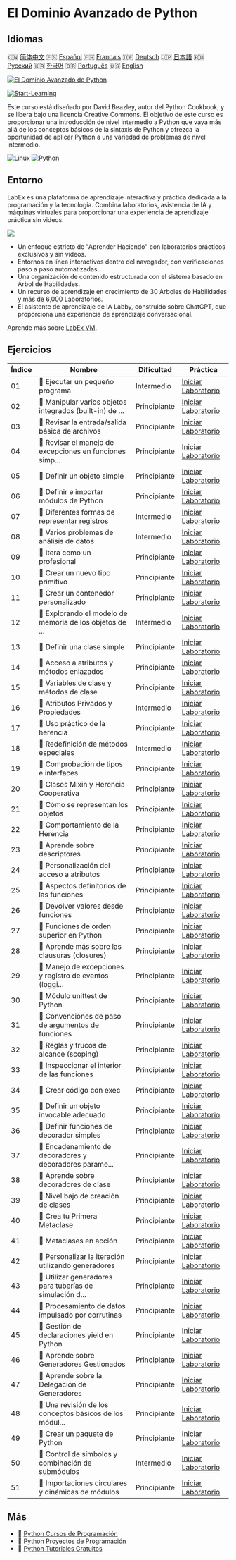 # El Dominio Avanzado de Python

## Idiomas

🇨🇳 [简体中文](README_zh.md) 🇪🇸 [Español](README_es.md) 🇫🇷 [Français](README_fr.md) 🇩🇪 [Deutsch](README_de.md) 🇯🇵 [日本語](README_ja.md) 🇷🇺 [Русский](README_ru.md) 🇰🇷 [한국어](README_ko.md) 🇧🇷 [Português](README_pt.md) 🇺🇸 [English](README.md) 

[![El Dominio Avanzado de Python](https://cover-creator.labex.io/the-advanced-python-mastery.png?lang=es)](https://labex.io/es/courses/the-advanced-python-mastery)

[![Start-Learning](https://img.shields.io/badge/Start-Learning-whitesmoke?style=for-the-badge)](https://labex.io/es/courses/the-advanced-python-mastery)

Este curso está diseñado por David Beazley, autor del Python Cookbook, y se libera bajo una licencia Creative Commons. El objetivo de este curso es proporcionar una introducción de nivel intermedio a Python que vaya más allá de los conceptos básicos de la sintaxis de Python y ofrezca la oportunidad de aplicar Python a una variedad de problemas de nivel intermedio.

![Linux](https://img.shields.io/badge/Linux-whitesmoke?style=for-the-badge&logo=linux)
![Python](https://img.shields.io/badge/Python-whitesmoke?style=for-the-badge&logo=python)


## Entorno

LabEx es una plataforma de aprendizaje interactiva y práctica dedicada a la programación y la tecnología. Combina laboratorios, asistencia de IA y máquinas virtuales para proporcionar una experiencia de aprendizaje práctica sin videos.

![](https://tutorial-screenshot.getvm.io/images/vm-1725247253.png)

- Un enfoque estricto de "Aprender Haciendo" con laboratorios prácticos exclusivos y sin videos.
- Entornos en línea interactivos dentro del navegador, con verificaciones paso a paso automatizadas.
- Una organización de contenido estructurada con el sistema basado en Árbol de Habilidades.
- Un recurso de aprendizaje en crecimiento de 30 Árboles de Habilidades y más de 6,000 Laboratorios.
- El asistente de aprendizaje de IA Labby, construido sobre ChatGPT, que proporciona una experiencia de aprendizaje conversacional.

Aprende más sobre [LabEx VM](https://support.labex.io/using-labex/virtual-machine).

## Ejercicios

|   Índice | Nombre                                                   | Dificultad   | Práctica                                                                                                                                          |
|----------|----------------------------------------------------------|--------------|---------------------------------------------------------------------------------------------------------------------------------------------------|
|       01 | 📖 Ejecutar un pequeño programa                          | Intermedio   | <a target='_blank' href='https://labex.io/es/tutorials/python-run-a-small-program-132390'>Iniciar Laboratorio</a>                                 |
|       02 | 📖 Manipular varios objetos integrados (built-in) de ... | Principiante | <a target='_blank' href='https://labex.io/es/tutorials/python-manipulate-various-built-in-python-objects-132391'>Iniciar Laboratorio</a>          |
|       03 | 📖 Revisar la entrada/salida básica de archivos          | Principiante | <a target='_blank' href='https://labex.io/es/tutorials/python-review-basic-file-i-o-132392'>Iniciar Laboratorio</a>                               |
|       04 | 📖 Revisar el manejo de excepciones en funciones simp... | Principiante | <a target='_blank' href='https://labex.io/es/tutorials/python-review-simple-functions-exception-handling-132393'>Iniciar Laboratorio</a>          |
|       05 | 📖 Definir un objeto simple                              | Principiante | <a target='_blank' href='https://labex.io/es/tutorials/python-define-a-simple-object-132394'>Iniciar Laboratorio</a>                              |
|       06 | 📖 Definir e importar módulos de Python                  | Principiante | <a target='_blank' href='https://labex.io/es/tutorials/python-defining-and-importing-python-modules-132395'>Iniciar Laboratorio</a>               |
|       07 | 📖 Diferentes formas de representar registros            | Intermedio   | <a target='_blank' href='https://labex.io/es/tutorials/python-different-ways-of-representing-records-132428'>Iniciar Laboratorio</a>              |
|       08 | 📖 Varios problemas de análisis de datos                 | Intermedio   | <a target='_blank' href='https://labex.io/es/tutorials/python-various-data-analysis-problems-132438'>Iniciar Laboratorio</a>                      |
|       09 | 📖 Itera como un profesional                             | Principiante | <a target='_blank' href='https://labex.io/es/tutorials/python-iterate-like-a-pro-132442'>Iniciar Laboratorio</a>                                  |
|       10 | 📖 Crear un nuevo tipo primitivo                         | Principiante | <a target='_blank' href='https://labex.io/es/tutorials/python-make-a-new-primitive-type-132443'>Iniciar Laboratorio</a>                           |
|       11 | 📖 Crear un contenedor personalizado                     | Principiante | <a target='_blank' href='https://labex.io/es/tutorials/python-make-a-custom-container-132444'>Iniciar Laboratorio</a>                             |
|       12 | 📖 Explorando el modelo de memoria de los objetos de ... | Intermedio   | <a target='_blank' href='https://labex.io/es/tutorials/python-exploring-python-s-first-class-objects-memory-model-132489'>Iniciar Laboratorio</a> |
|       13 | 📖 Definir una clase simple                              | Principiante | <a target='_blank' href='https://labex.io/es/tutorials/python-define-a-simple-class-132490'>Iniciar Laboratorio</a>                               |
|       14 | 📖 Acceso a atributos y métodos enlazados                | Principiante | <a target='_blank' href='https://labex.io/es/tutorials/python-attribute-access-and-bound-methods-132491'>Iniciar Laboratorio</a>                  |
|       15 | 📖 Variables de clase y métodos de clase                 | Principiante | <a target='_blank' href='https://labex.io/es/tutorials/python-class-variables-and-class-methods-132493'>Iniciar Laboratorio</a>                   |
|       16 | 📖 Atributos Privados y Propiedades                      | Intermedio   | <a target='_blank' href='https://labex.io/es/tutorials/python-private-attributes-and-properties-132494'>Iniciar Laboratorio</a>                   |
|       17 | 📖 Uso práctico de la herencia                           | Principiante | <a target='_blank' href='https://labex.io/es/tutorials/python-practical-use-of-inheritance-132495'>Iniciar Laboratorio</a>                        |
|       18 | 📖 Redefinición de métodos especiales                    | Intermedio   | <a target='_blank' href='https://labex.io/es/tutorials/python-redefining-special-methods-132496'>Iniciar Laboratorio</a>                          |
|       19 | 📖 Comprobación de tipos e interfaces                    | Principiante | <a target='_blank' href='https://labex.io/es/tutorials/python-type-checking-and-interfaces-132497'>Iniciar Laboratorio</a>                        |
|       20 | 📖 Clases Mixin y Herencia Cooperativa                   | Principiante | <a target='_blank' href='https://labex.io/es/tutorials/python-mixin-classes-and-cooperative-inheritance-132498'>Iniciar Laboratorio</a>           |
|       21 | 📖 Cómo se representan los objetos                       | Principiante | <a target='_blank' href='https://labex.io/es/tutorials/python-how-objects-are-represented-132499'>Iniciar Laboratorio</a>                         |
|       22 | 📖 Comportamiento de la Herencia                         | Principiante | <a target='_blank' href='https://labex.io/es/tutorials/python-behavior-of-inheritance-132500'>Iniciar Laboratorio</a>                             |
|       23 | 📖 Aprende sobre descriptores                            | Principiante | <a target='_blank' href='https://labex.io/es/tutorials/python-learn-about-descriptors-132501'>Iniciar Laboratorio</a>                             |
|       24 | 📖 Personalización del acceso a atributos                | Principiante | <a target='_blank' href='https://labex.io/es/tutorials/python-customizing-attribute-access-132502'>Iniciar Laboratorio</a>                        |
|       25 | 📖 Aspectos definitorios de las funciones                | Principiante | <a target='_blank' href='https://labex.io/es/tutorials/python-definitional-aspects-of-functions-132503'>Iniciar Laboratorio</a>                   |
|       26 | 📖 Devolver valores desde funciones                      | Principiante | <a target='_blank' href='https://labex.io/es/tutorials/python-returning-values-from-functions-132504'>Iniciar Laboratorio</a>                     |
|       27 | 📖 Funciones de orden superior en Python                 | Principiante | <a target='_blank' href='https://labex.io/es/tutorials/python-python-s-higher-functions-132505'>Iniciar Laboratorio</a>                           |
|       28 | 📖 Aprende más sobre las clausuras (closures)            | Principiante | <a target='_blank' href='https://labex.io/es/tutorials/python-learn-more-about-closures-132506'>Iniciar Laboratorio</a>                           |
|       29 | 📖 Manejo de excepciones y registro de eventos (loggi... | Principiante | <a target='_blank' href='https://labex.io/es/tutorials/python-exception-handling-and-logging-132507'>Iniciar Laboratorio</a>                      |
|       30 | 📖 Módulo unittest de Python                             | Principiante | <a target='_blank' href='https://labex.io/es/tutorials/python-python-unittest-module-132508'>Iniciar Laboratorio</a>                              |
|       31 | 📖 Convenciones de paso de argumentos de funciones       | Principiante | <a target='_blank' href='https://labex.io/es/tutorials/python-function-argument-passing-conventions-132509'>Iniciar Laboratorio</a>               |
|       32 | 📖 Reglas y trucos de alcance (scoping)                  | Principiante | <a target='_blank' href='https://labex.io/es/tutorials/python-scoping-rules-and-tricks-132510'>Iniciar Laboratorio</a>                            |
|       33 | 📖 Inspeccionar el interior de las funciones             | Principiante | <a target='_blank' href='https://labex.io/es/tutorials/python-inspect-the-internals-of-functions-132511'>Iniciar Laboratorio</a>                  |
|       34 | 📖 Crear código con exec                                 | Principiante | <a target='_blank' href='https://labex.io/es/tutorials/python-create-code-with-exec-132512'>Iniciar Laboratorio</a>                               |
|       35 | 📖 Definir un objeto invocable adecuado                  | Principiante | <a target='_blank' href='https://labex.io/es/tutorials/python-define-a-proper-callable-object-132513'>Iniciar Laboratorio</a>                     |
|       36 | 📖 Definir funciones de decorador simples                | Principiante | <a target='_blank' href='https://labex.io/es/tutorials/python-define-a-simple-decorator-functions-132514'>Iniciar Laboratorio</a>                 |
|       37 | 📖 Encadenamiento de decoradores y decoradores parame... | Principiante | <a target='_blank' href='https://labex.io/es/tutorials/python-decorator-chaining-and-parameterized-decorators-132515'>Iniciar Laboratorio</a>     |
|       38 | 📖 Aprende sobre decoradores de clase                    | Principiante | <a target='_blank' href='https://labex.io/es/tutorials/python-learn-about-class-decorators-132516'>Iniciar Laboratorio</a>                        |
|       39 | 📖 Nivel bajo de creación de clases                      | Principiante | <a target='_blank' href='https://labex.io/es/tutorials/python-low-level-of-class-creation-132517'>Iniciar Laboratorio</a>                         |
|       40 | 📖 Crea tu Primera Metaclase                             | Principiante | <a target='_blank' href='https://labex.io/es/tutorials/python-create-your-first-metaclass-132519'>Iniciar Laboratorio</a>                         |
|       41 | 📖 Metaclases en acción                                  | Principiante | <a target='_blank' href='https://labex.io/es/tutorials/python-metaclasses-in-action-132521'>Iniciar Laboratorio</a>                               |
|       42 | 📖 Personalizar la iteración utilizando generadores      | Principiante | <a target='_blank' href='https://labex.io/es/tutorials/python-customize-iteration-using-generators-132522'>Iniciar Laboratorio</a>                |
|       43 | 📖 Utilizar generadores para tuberías de simulación d... | Principiante | <a target='_blank' href='https://labex.io/es/tutorials/python-utilize-generators-for-stocksim-pipelines-132523'>Iniciar Laboratorio</a>           |
|       44 | 📖 Procesamiento de datos impulsado por corrutinas       | Principiante | <a target='_blank' href='https://labex.io/es/tutorials/python-coroutine-powered-data-processing-132524'>Iniciar Laboratorio</a>                   |
|       45 | 📖 Gestión de declaraciones yield en Python              | Principiante | <a target='_blank' href='https://labex.io/es/tutorials/python-yield-statement-management-in-python-132525'>Iniciar Laboratorio</a>                |
|       46 | 📖 Aprende sobre Generadores Gestionados                 | Principiante | <a target='_blank' href='https://labex.io/es/tutorials/python-learn-about-managed-generators-132526'>Iniciar Laboratorio</a>                      |
|       47 | 📖 Aprende sobre la Delegación de Generadores            | Principiante | <a target='_blank' href='https://labex.io/es/tutorials/python-learn-about-delegating-generators-132527'>Iniciar Laboratorio</a>                   |
|       48 | 📖 Una revisión de los conceptos básicos de los módul... | Principiante | <a target='_blank' href='https://labex.io/es/tutorials/python-a-review-of-module-basics-132528'>Iniciar Laboratorio</a>                           |
|       49 | 📖 Crear un paquete de Python                            | Principiante | <a target='_blank' href='https://labex.io/es/tutorials/python-create-a-python-package-132529'>Iniciar Laboratorio</a>                             |
|       50 | 📖 Control de símbolos y combinación de submódulos       | Intermedio   | <a target='_blank' href='https://labex.io/es/tutorials/python-controlling-symbols-and-combining-submodules-132530'>Iniciar Laboratorio</a>        |
|       51 | 📖 Importaciones circulares y dinámicas de módulos       | Principiante | <a target='_blank' href='https://labex.io/es/tutorials/python-circular-and-dynamic-module-imports-132531'>Iniciar Laboratorio</a>                 |

## Más

- 🔗 [Python Cursos de Programación](https://github.com/labex-labs/awesome-programming-courses)
- 🔗 [Python Proyectos de Programación](https://github.com/labex-labs/awesome-programming-projects)
- 🔗 [Python Tutoriales Gratuitos](https://github.com/labex-labs/python-free-tutorials)

